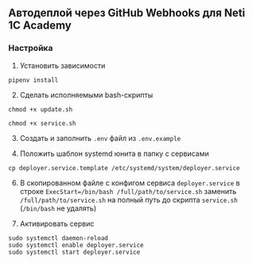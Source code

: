 ## Автодеплой через GitHub Webhooks для Neti 1C Academy

### Настройка

1. Установить зависимости

`pipenv install`

2. Сделать исполняемыми bash-скрипты

`chmod +x update.sh`

`chmod +x service.sh`

3. Создать и заполнить `.env` файл из `.env.example`

4. Положить шаблон systemd юнита в папку с сервисами
```shell
cp deployer.service.template /etc/systemd/system/deployer.service
```

6. В скопированном файле с конфигом сервиса `deployer.service` в строке 
`ExecStart=/bin/bash /full/path/to/service.sh` заменить `/full/path/to/service.sh` на полный 
путь до скрипта `service.sh` (`/bin/bash` не удалять)

7. Активировать сервис
```shell
sudo systemctl daemon-reload
sudo systemctl enable deployer.service
sudo systemctl start deployer.service
```